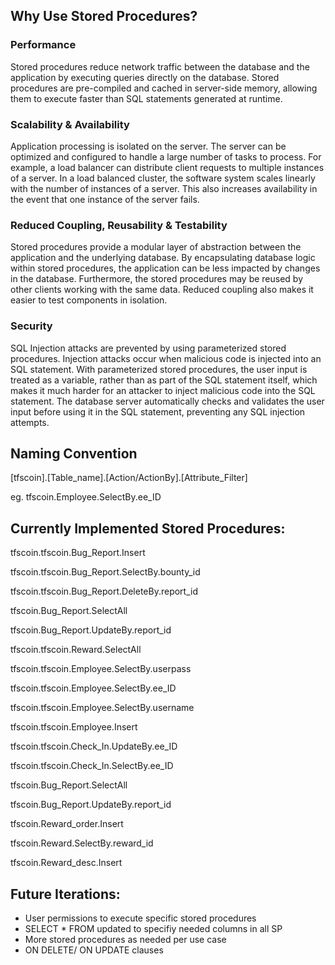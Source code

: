 ## Why Use Stored Procedures?

### Performance 
Stored procedures reduce network traffic between the database and the application by executing queries directly on the database. Stored procedures are pre-compiled and cached in server-side memory, allowing them to execute faster than SQL statements generated at runtime. 

### Scalability & Availability
Application processing is isolated on the server. The server can be optimized and configured to handle a large number of tasks to process. For example, a load balancer can distribute client requests to multiple instances of a server. In a load balanced cluster, the software system scales linearly with the number of instances of a server. This also increases availability in the event that one instance of the server fails. 

### Reduced Coupling, Reusability & Testability
Stored procedures provide a modular layer of abstraction between the application and the underlying database. By encapsulating database logic within stored procedures, the application can be less impacted by changes in the database. Furthermore, the stored procedures may be reused by other clients working with the same data. Reduced coupling also makes it easier to test components in isolation.

### Security
SQL Injection attacks are prevented by using parameterized stored procedures. Injection attacks occur when malicious code is injected into an SQL statement. With parameterized stored procedures, the user input is treated as a variable, rather than as part of the SQL statement itself, which makes it much harder for an attacker to inject malicious code into the SQL statement. The database server automatically checks and validates the user input before using it in the SQL statement, preventing any SQL injection attempts. 




## Naming Convention

[tfscoin].[Table_name].[Action/ActionBy].[Attribute_Filter]

eg. tfscoin.Employee.SelectBy.ee_ID



## Currently Implemented Stored Procedures:

tfscoin.tfscoin.Bug_Report.Insert

tfscoin.tfscoin.Bug_Report.SelectBy.bounty_id

tfscoin.tfscoin.Bug_Report.DeleteBy.report_id

tfscoin.Bug_Report.SelectAll

tfscoin.Bug_Report.UpdateBy.report_id

tfscoin.tfscoin.Reward.SelectAll

tfscoin.tfscoin.Employee.SelectBy.userpass

tfscoin.tfscoin.Employee.SelectBy.ee_ID

tfscoin.tfscoin.Employee.SelectBy.username

tfscoin.tfscoin.Employee.Insert

tfscoin.tfscoin.Check_In.UpdateBy.ee_ID

tfscoin.tfscoin.Check_In.SelectBy.ee_ID

tfscoin.Bug_Report.SelectAll

tfscoin.Bug_Report.UpdateBy.report_id

tfscoin.Reward_order.Insert

tfscoin.Reward.SelectBy.reward_id

tfscoin.Reward_desc.Insert




## Future Iterations: 
- User permissions to execute specific stored procedures
- SELECT * FROM updated to specifiy needed columns in all SP
- More stored procedures as needed per use case
- ON DELETE/ ON UPDATE clauses
